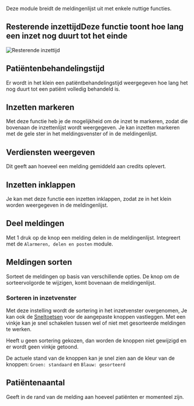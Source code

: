 Deze module breidt de meldingenlijst uit met enkele nuttige functies.

## Resterende inzettijdDeze functie toont hoe lang een inzet nog duurt tot het einde

![Resterende inzettijd](assets/nl_NL/remainingTime.png)

## Patiëntenbehandelingstijd

Er wordt in het klein een patiëntbehandelingstijd weergegeven hoe lang het nog duurt tot een patiënt volledig behandeld is.

## Inzetten markeren

Met deze functie heb je de mogelijkheid om de inzet te markeren, zodat die bovenaan de inzettenlijst wordt weergegeven.
Je kan inzetten markeren met de gele ster in het meldingsvenster of in de meldingenlijst.

## Verdiensten weergeven

Dit geeft aan hoeveel een melding gemiddeld aan credits oplevert.

## Inzetten inklappen

Je kan met deze functie een inzetten inklappen, zodat ze in het klein worden weergegeven in de meldingenlijst.

## Deel meldingen

Met 1 druk op de knop een melding delen in de meldingenlijst. Integreert met de `Alarmeren, delen en posten` module.

## Meldingen sorten

Sorteet de meldingen op basis van verschillende opties. De knop om de sorteervolgorde te wijzigen, komt bovenaan de meldingenlijst.

### Sorteren in inzetvenster

Met deze instelling wordt de sortering in het inzetvenster overgenomen,
Je kan ook de [Sneltoetsen](assets/nl_NL./hotkeys/) voor de aangepaste knoppen vastleggen.
Met een vinkje kan je snel schakelen tussen wel of niet met gesorteerde meldingen te werken.

Heeft u geen sortering gekozen, dan worden de knoppen niet gewijzigd en er wordt geen vinkje getoond.

De actuele stand van de knoppen kan je snel zien aan de kleur van de knoppen: `Groen: standaard` en `Blauw: gesorteerd`

## Patiëntenaantal

Geeft in de rand van de melding aan hoeveel patiënten er momenteel zijn.
